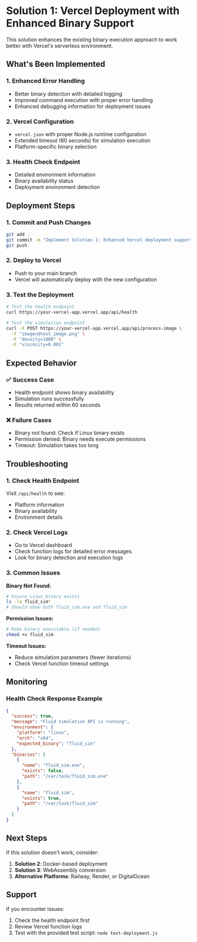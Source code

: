 # Solution 1: Vercel Deployment with Enhanced Binary Support

This solution enhances the existing binary execution approach to work better with Vercel's serverless environment.

## What's Been Implemented

### 1. Enhanced Error Handling
- Better binary detection with detailed logging
- Improved command execution with proper error handling
- Enhanced debugging information for deployment issues

### 2. Vercel Configuration
- `vercel.json` with proper Node.js runtime configuration
- Extended timeout (60 seconds) for simulation execution
- Platform-specific binary selection

### 3. Health Check Endpoint
- Detailed environment information
- Binary availability status
- Deployment environment detection

## Deployment Steps

### 1. Commit and Push Changes
```bash
git add .
git commit -m "Implement Solution 1: Enhanced Vercel deployment support"
git push
```

### 2. Deploy to Vercel
- Push to your main branch
- Vercel will automatically deploy with the new configuration

### 3. Test the Deployment
```bash
# Test the health endpoint
curl https://your-vercel-app.vercel.app/api/health

# Test the simulation endpoint
curl -X POST https://your-vercel-app.vercel.app/api/process-image \
  -F "image=@test_image.png" \
  -F "density=1000" \
  -F "viscosity=0.001"
```

## Expected Behavior

### ✅ Success Case
- Health endpoint shows binary availability
- Simulation runs successfully
- Results returned within 60 seconds

### ❌ Failure Cases
- Binary not found: Check if Linux binary exists
- Permission denied: Binary needs execute permissions
- Timeout: Simulation takes too long

## Troubleshooting

### 1. Check Health Endpoint
Visit `/api/health` to see:
- Platform information
- Binary availability
- Environment details

### 2. Check Vercel Logs
- Go to Vercel dashboard
- Check function logs for detailed error messages
- Look for binary detection and execution logs

### 3. Common Issues

**Binary Not Found:**
```bash
# Ensure Linux binary exists
ls -la fluid_sim*
# Should show both fluid_sim.exe and fluid_sim
```

**Permission Issues:**
```bash
# Make binary executable (if needed)
chmod +x fluid_sim
```

**Timeout Issues:**
- Reduce simulation parameters (fewer iterations)
- Check Vercel function timeout settings

## Monitoring

### Health Check Response Example
```json
{
  "success": true,
  "message": "Fluid simulation API is running",
  "environment": {
    "platform": "linux",
    "arch": "x64",
    "expected_binary": "fluid_sim"
  },
  "binaries": [
    {
      "name": "fluid_sim.exe",
      "exists": false,
      "path": "/var/task/fluid_sim.exe"
    },
    {
      "name": "fluid_sim",
      "exists": true,
      "path": "/var/task/fluid_sim"
    }
  ]
}
```

## Next Steps

If this solution doesn't work, consider:
1. **Solution 2**: Docker-based deployment
2. **Solution 3**: WebAssembly conversion
3. **Alternative Platforms**: Railway, Render, or DigitalOcean

## Support

If you encounter issues:
1. Check the health endpoint first
2. Review Vercel function logs
3. Test with the provided test script: `node test-deployment.js` 